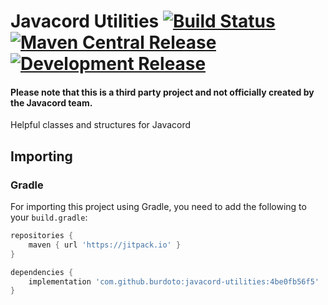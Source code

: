 # Javacord Utilities [![Build Status](https://travis-ci.com/burdoto/javacord-utilities.svg?branch=master)](https://travis-ci.com/burdoto/javacord-utilities) [![Maven Central Release](https://maven-badges.herokuapp.com/maven-central/de.kaleidox/javacord-utilities/badge.svg)](https://maven-badges.herokuapp.com/maven-central/de.kaleidox/javacord-utilities) [![Development Release](https://jitpack.io/v/burdoto/javacord-utilities.svg)](https://jitpack.io/#burdoto/javacord-utilities)
#### Please note that this is a third party project and not officially created by the Javacord team.
Helpful classes and structures for Javacord


## Importing
### Gradle
For importing this project using Gradle, you need to add the following to your `build.gradle`:
```groovy
repositories {
    maven { url 'https://jitpack.io' }
}

dependencies {
    implementation 'com.github.burdoto:javacord-utilities:4be0fb56f5'
}
```
